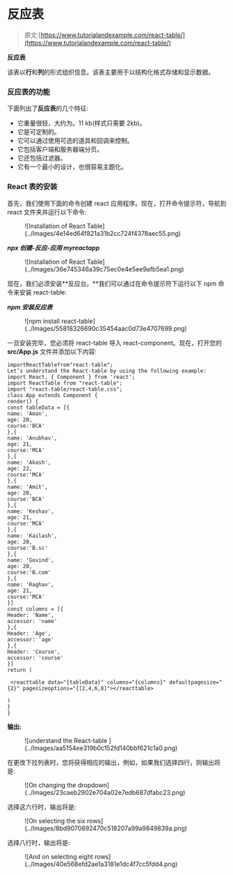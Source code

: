 # 反应表

> 原文:[https://www.tutorialandexample.com/react-table/](https://www.tutorialandexample.com/react-table/)

**反应表**

该表以**行**和**列**的形式组织信息。该表主要用于以结构化格式存储和显示数据。

### 反应表的功能

下面列出了**反应表**的几个特征:

*   它重量很轻，大约为。11 kb(样式只需要 2kb)。
*   它是可定制的。
*   它可以通过使用可选的道具和回调来控制。
*   它包括客户端和服务器端分页。
*   它还包括过滤器。
*   它有一个最小的设计，也很容易主题化。

### React 表的安装

首先，我们使用下面的命令创建 react 应用程序。现在，打开命令提示符，导航到 react 文件夹并运行以下命令:

<figure class="aligncenter">![Installation of React Table](../Images/4e14ed64f821a31b2cc724f4378aec55.png)</figure>

***npx 创建-反应-应用 myreactapp***

<figure class="aligncenter">![Installation of React Table](../Images/36e745346a39c75ec0e4e5ee9afb5ea1.png)</figure>

现在，我们必须安装**反应台。**我们可以通过在命令提示符下运行以下 npm 命令来安装 react-table:

***npm 安装反应表***

<figure class="aligncenter">![npm install react-table](../Images/55818326690c35454aac0d73e4707699.png)</figure>

一旦安装完毕，您必须将 react-table 导入 react-component。现在，打开您的 **src/App.js** 文件并添加以下内容:

```
importReactTablefrom"react-table";
Let’s understand the React-table by using the following example:
import React, { Component } from 'react'; 
import ReactTable from "react-table"; 
import "react-table/react-table.css"; 
class App extends Component { 
render() { 
const tableData = [{ 
name: 'Aman', 
age: 20,
course:'BCA'
},{ 
name: 'Anubhav', 
age: 21,
course:'MCA' 
},{ 
name: 'Akash', 
age: 22,
course:'MCA' 
},{ 
name: 'Amit', 
age: 20,
course:'BCA' 
},{ 
name: 'Keshav', 
age: 21,
course:'MCA' 
},{ 
name: 'Kailash', 
age: 20,
course:'B.sc' 
},{ 
name: 'Govind', 
age: 20,
course:'B.com' 
},{ 
name: 'Raghav', 
age: 21, 
course:'MCA' 
}] 
const columns = [{ 
Header: 'Name', 
accessor: 'name' 
},{ 
Header: 'Age', 
accessor: 'age' 
},{ 
Header: 'Course', 
accessor: 'course' 
}] 
return ( 

 <reacttable data="{tableData}" columns="{columns}" defaultpagesize="{2}" pagesizeoptions="{[2,4,6,8]"></reacttable>  

) 
} 
}  

```

**输出:**

<figure class="aligncenter">![understand the React-table ](../Images/aa5154ee319b0c152fd140bbf621c1a0.png)</figure>

在更改下拉列表时，您将获得相应的输出，例如，如果我们选择四行，则输出将是:

<figure class="aligncenter">![On changing the dropdown](../Images/23caeb2902e704a02e7edb687dfabc23.png)</figure>

选择这六行时，输出将是:

<figure class="aligncenter">![On selecting the six rows](../Images/8bd9070892470c518207a99a9849839a.png)</figure>

选择八行时，输出将是:

<figure class="aligncenter">![And on selecting eight rows](../Images/40e568efd2ae1a3181e1dc4f7cc5fdd4.png)</figure>